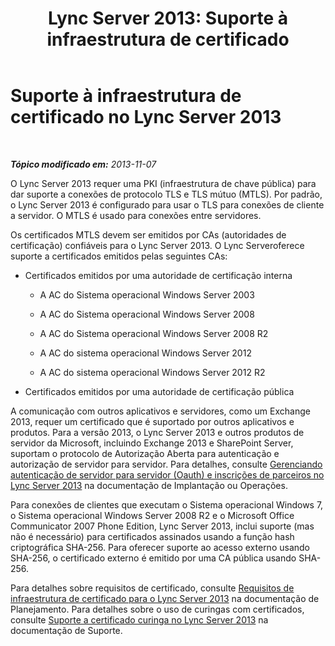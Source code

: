 ﻿---
title: 'Lync Server 2013: Suporte à infraestrutura de certificado'
TOCTitle: Suporte à infraestrutura de certificado
ms:assetid: 47aa5c95-eb60-4d4b-81d5-7fdaef1a1145
ms:mtpsurl: https://technet.microsoft.com/pt-br/library/Gg425950(v=OCS.15)
ms:contentKeyID: 49306584
ms.date: 05/19/2016
mtps_version: v=OCS.15
ms.translationtype: HT
---

# Suporte à infraestrutura de certificado no Lync Server 2013

 

_**Tópico modificado em:** 2013-11-07_

O Lync Server 2013 requer uma PKI (infraestrutura de chave pública) para dar suporte a conexões de protocolo TLS e TLS mútuo (MTLS). Por padrão, o Lync Server 2013 é configurado para usar o TLS para conexões de cliente a servidor. O MTLS é usado para conexões entre servidores.

Os certificados MTLS devem ser emitidos por CAs (autoridades de certificação) confiáveis para o Lync Server 2013. O Lync Serveroferece suporte a certificados emitidos pelas seguintes CAs:

  - Certificados emitidos por uma autoridade de certificação interna
    
      - A AC do Sistema operacional Windows Server 2003
    
      - A AC do Sistema operacional Windows Server 2008
    
      - A AC do Sistema operacional Windows Server 2008 R2
    
      - A AC do sistema operacional Windows Server 2012
    
      - A AC do sistema operacional Windows Server 2012 R2

  - Certificados emitidos por uma autoridade de certificação pública

A comunicação com outros aplicativos e servidores, como um Exchange 2013, requer um certificado que é suportado por outros aplicativos e produtos. Para a versão 2013, o Lync Server 2013 e outros produtos de servidor da Microsoft, incluindo Exchange 2013 e SharePoint Server, suportam o protocolo de Autorização Aberta para autenticação e autorização de servidor para servidor. Para detalhes, consulte [Gerenciando autenticação de servidor para servidor (Oauth) e inscrições de parceiros no Lync Server 2013](lync-server-2013-managing-server-to-server-authentication-oauth-and-partner-applications.md) na documentação de Implantação ou Operações.

Para conexões de clientes que executam o Sistema operacional Windows 7, o Sistema operacional Windows Server 2008 R2 e o Microsoft Office Communicator 2007 Phone Edition, Lync Server 2013, inclui suporte (mas não é necessário) para certificados assinados usando a função hash criptográfica SHA-256. Para oferecer suporte ao acesso externo usando SHA-256, o certificado externo é emitido por uma CA pública usando SHA-256.

Para detalhes sobre requisitos de certificado, consulte [Requisitos de infraestrutura de certificado para o Lync Server 2013](lync-server-2013-certificate-infrastructure-requirements.md) na documentação de Planejamento. Para detalhes sobre o uso de curingas com certificados, consulte [Suporte a certificado curinga no Lync Server 2013](lync-server-2013-wildcard-certificate-support.md) na documentação de Suporte.


